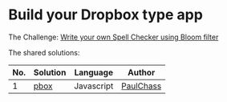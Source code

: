 # Build your Dropbox type app

The Challenge: [Write your own Spell Checker using Bloom filter](https://codingchallenges.fyi/challenges/challenge-dropbox/)
 
The shared solutions:

| No. | Solution                                                                        | Language | Author                                           |
|-----|---------------------------------------------------------------------------------|----------|--------------------------------------------------|
| 1 | [pbox](https://github.com/PaulChass/pbox) | Javascript | [PaulChass](https://github.com/PaulChass) |

